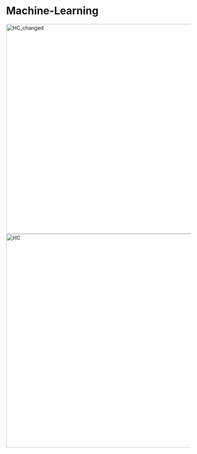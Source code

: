 # Machine-Learning

<img width="571" alt="HC_changed" src="https://user-images.githubusercontent.com/57047863/108609167-e2302880-73d4-11eb-8999-2b97380afd73.png">


<img width="582" alt="HC" src="https://user-images.githubusercontent.com/57047863/108609181-04c24180-73d5-11eb-933a-d86de3f5b423.png">
